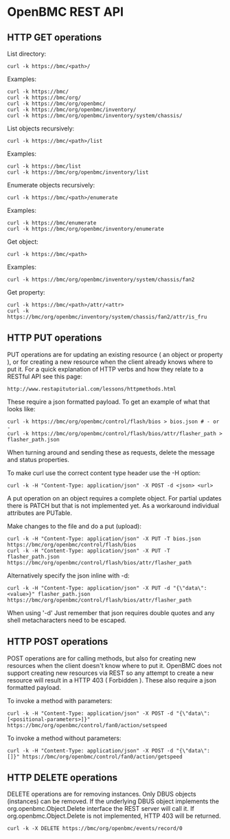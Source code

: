 # OpenBMC REST API
## HTTP GET operations
List directory:
```
curl -k https://bmc/<path>/
```
Examples:
```
curl -k https://bmc/
curl -k https://bmc/org/
curl -k https://bmc/org/openbmc/
curl -k https://bmc/org/openbmc/inventory/
curl -k https://bmc/org/openbmc/inventory/system/chassis/
```

List objects recursively:
```
curl -k https://bmc/<path>/list
```
Examples:
```
curl -k https://bmc/list
curl -k https://bmc/org/openbmc/inventory/list
```

Enumerate objects recursively:
```
curl -k https://bmc/<path>/enumerate
```
Examples:
```
curl -k https://bmc/enumerate
curl -k https://bmc/org/openbmc/inventory/enumerate

```

Get object:
```
curl -k https://bmc/<path>
```
Examples:
```
curl -k https://bmc/org/openbmc/inventory/system/chassis/fan2
```

Get property:
```
curl -k https://bmc/<path>/attr/<attr>
curl -k https://bmc/org/openbmc/inventory/system/chassis/fan2/attr/is_fru
```

## HTTP PUT operations
PUT operations are for updating an existing resource ( an object or property ), or for creating a new resource when the client already knows where to put it.
For a quick explanation of HTTP verbs and how they relate to a RESTful API see this page:
```
http://www.restapitutorial.com/lessons/httpmethods.html
```

These require a json formatted payload.  To get an example of what that looks like:
```
curl -k https://bmc/org/openbmc/control/flash/bios > bios.json # - or -
curl -k https://bmc/org/openbmc/control/flash/bios/attr/flasher_path > flasher_path.json
```

When turning around and sending these as requests, delete the message and status properties.

To make curl use the correct content type header use the -H option:
```
curl -k -H "Content-Type: application/json" -X POST -d <json> <url>
```
A put operation on an object requires a complete object.  For partial updates there is PATCH but that is not implemented yet.  As a workaround individual attributes are PUTable.

Make changes to the file and do a put (upload):

```
curl -k -H "Content-Type: application/json" -X PUT -T bios.json https://bmc/org/openbmc/control/flash/bios
curl -k -H "Content-Type: application/json" -X PUT -T flasher_path.json https://bmc/org/openbmc/control/flash/bios/attr/flasher_path
```

Alternatively specify the json inline with -d:
```
curl -k -H "Content-Type: application/json" -X PUT -d "{\"data\": <value>}" flasher_path.json https://bmc/org/openbmc/control/flash/bios/attr/flasher_path
```

When using '-d' Just remember that json requires double quotes and any shell metacharacters need to be escaped.

## HTTP POST operations
POST operations are for calling methods, but also for creating new resources when the client doesn't know where to put it.  OpenBMC does not support creating new resources via REST so any attempt to create a new resource will result in a HTTP 403 ( Forbidden ).
These also require a json formatted payload.

To invoke a method with parameters:
```
curl -k -H "Content-Type: application/json" -X POST -d "{\"data\": [<positional-parameters>]}" https://bmc/org/openbmc/control/fan0/action/setspeed
```
To invoke a method without parameters:
```
curl -k -H "Content-Type: application/json" -X POST -d "{\"data\": []}" https://bmc/org/openbmc/control/fan0/action/getspeed
```

## HTTP DELETE operations
DELETE operations are for removing instances.  Only DBUS objects (instances) can be removed.  If the underlying DBUS object implements the org.openbmc.Object.Delete interface the REST server will call it.  If org.openbmc.Object.Delete is not implemented, HTTP 403 will be returned.

```
curl -k -X DELETE https://bmc/org/openbmc/events/record/0
```

